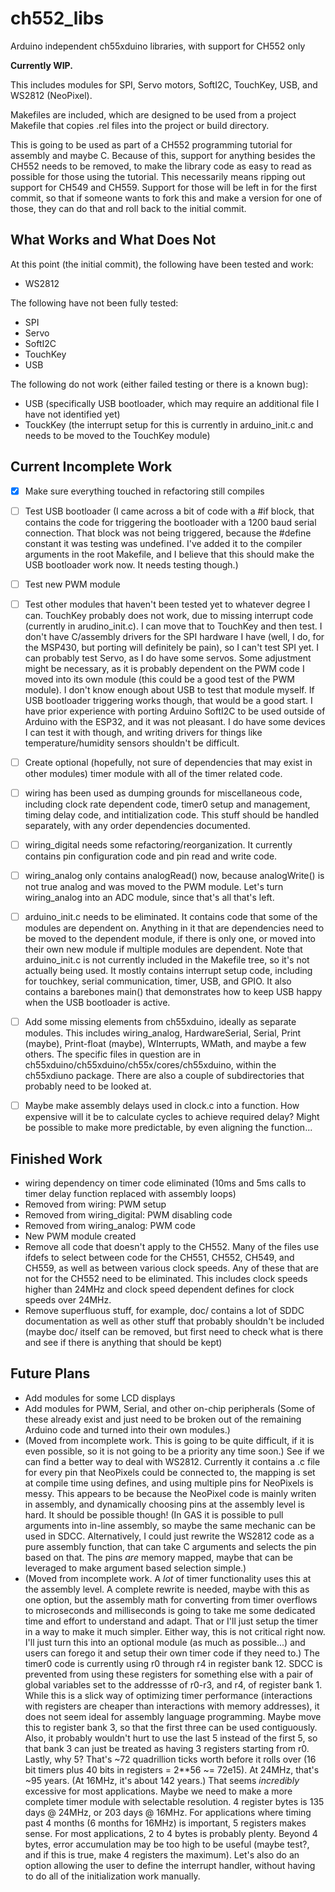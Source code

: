 # ch552_libs
Arduino independent ch55xduino libraries, with support for CH552 only

**Currently WIP.**

This includes modules for SPI, Servo motors, SoftI2C, TouchKey, USB, and WS2812 (NeoPixel).

Makefiles are included, which are designed to be used from a project Makefile that copies .rel files into the project or build directory.

This is going to be used as part of a CH552 programming tutorial for assembly and maybe C.  Because of this, support for anything besides the CH552 needs to be removed, to make the library code as easy to read as possible for those using the tutorial.  This necessarily means ripping out support for CH549 and CH559.  Support for those will be left in for the first commit, so that if someone wants to fork this and make a version for one of those, they can do that and roll back to the initial commit.

## What Works and What Does Not

At this point (the initial commit), the following have been tested and work:
- WS2812

The following have not been fully tested:
- SPI
- Servo
- SoftI2C
- TouchKey
- USB

The following do not work (either failed testing or there is a known bug):
- USB (specifically USB bootloader, which may require an additional file I have not identified yet)
- TouckKey (the interrupt setup for this is currently in arduino_init.c and needs to be moved to the TouchKey module)


## Current Incomplete Work
- [x] Make sure everything touched in refactoring still compiles
- [ ] Test USB bootloader (I came across a bit of code with a #if block, that contains the code for triggering the bootloader with a 1200 baud serial connection.  That block was not being triggered, because the #define constant it was testing was undefined.  I've added it to the compiler arguments in the root Makefile, and I believe that this should make the USB bootloader work now.  It needs testing though.)
- [ ] Test new PWM module
- [ ] Test other modules that haven't been tested yet to whatever degree I can.  TouchKey probably does not work, due to missing interrupt code (currently in arudino_init.c).  I can move that to TouchKey and then test.  I don't have C/assembly drivers for the SPI hardware I have (well, I do, for the MSP430, but porting will definitely be pain), so I can't test SPI yet.  I can probably test Servo, as I do have some servos.  Some adjustment might be necessary, as it is probably dependent on the PWM code I moved into its own module (this could be a good test of the PWM module).  I don't know enough about USB to test that module myself.  If USB bootloader triggering works though, that would be a good start.  I have prior experience with porting Arduino SoftI2C to be used outside of Arduino with the ESP32, and it was not pleasant.  I do have some devices I can test it with though, and writing drivers for things like temperature/humidity sensors shouldn't be difficult.
- [ ] Create optional (hopefully, not sure of dependencies that may exist in other modules) timer module with all of the timer related code.
- [ ] wiring has been used as dumping grounds for miscellaneous code, including clock rate dependent code, timer0 setup and management, timing delay code, and intitialization code.  This stuff should be handled separately, with any order dependencies documented.
- [ ] wiring_digital needs some refactoring/reorganization.  It currently contains pin configuration code and pin read and write code.
- [ ] wiring_analog only contains analogRead() now, because analogWrite() is not true analog and was moved to the PWM module.  Let's turn wiring_analog into an ADC module, since that's all that's left.
- [ ] arduino_init.c needs to be eliminated.  It contains code that some of the modules are dependent on.  Anything in it that are dependencies need to be moved to the dependent module, if there is only one, or moved into their own new module if multiple modules are dependent.  Note that arduino_init.c is not currently included in the Makefile tree, so it's not actually being used.  It mostly contains interrupt setup code, including for touchkey, serial communication, timer, USB, and GPIO.  It also contains a barebones main() that demonstrates how to keep USB happy when the USB bootloader is active.
- [ ] Add some missing elements from ch55xduino, ideally as separate modules.  This includes wiring_analog, HardwareSerial, Serial, Print (maybe), Print-float (maybe), WInterrupts, WMath, and maybe a few others.  The specific files in question are in ch55xduino/ch55xduino/ch55x/cores/ch55xduino, within the ch55xdiuno package.  There are also a couple of subdirectories that probably need to be looked at.
- [ ] Maybe make assembly delays used in clock.c into a function.  How expensive will it be to calculate cycles to achieve required delay?  Might be possible to make more predictable, by even aligning the function...


## Finished Work
- wiring dependency on timer code eliminated (10ms and 5ms calls to timer delay function replaced with assembly loops)
- Removed from wiring: PWM setup
- Removed from wiring_digital: PWM disabling code
- Removed from wiring_analog: PWM code
- New PWM module created
- Remove all code that doesn't apply to the CH552.  Many of the files use ifdefs to select between code for the CH551, CH552, CH549, and CH559, as well as between various clock speeds.  Any of these that are not for the CH552 need to be eliminated.  This includes clock speeds higher than 24MHz and clock speed dependent defines for clock speeds over 24MHz.
- Remove superfluous stuff, for example, doc/ contains a lot of SDDC documentation as well as other stuff that probably shouldn't be included (maybe doc/ itself can be removed, but first need to check what is there and see if there is anything that should be kept)


## Future Plans
- Add modules for some LCD displays
- Add modules for PWM, Serial, and other on-chip peripherals (Some of these already exist and just need to be broken out of the remaining Arduino code and turned into their own modules.)
- (Moved from incomplete work.  This is going to be quite difficult, if it is even possible, so it is not going to be a priority any time soon.) See if we can find a better way to deal with WS2812.  Currently it contains a .c file for every pin that NeoPixels could be connected to, the mapping is set at compile time using defines, and using multiple pins for NeoPixels is messy.  This appears to be because the NeoPixel code is mainly writen in assembly, and dynamically choosing pins at the assembly level is hard.  It should be possible though!  (In GAS it is possible to pull arguments into in-line assembly, so maybe the same mechanic can be used in SDCC.  Alternatively, I could just rewrite the WS2812 code as a pure assembly function, that can take C arguments and selects the pin based on that.  The pins _are_ memory mapped, maybe that can be leveraged to make argument based selection simple.)
- (Moved from incomplete work.  A _lot_ of timer functionality uses this at the assembly level.  A complete rewrite is needed, maybe with this as one option, but the assembly math for converting from timer overflows to microseconds and milliseconds is going to take me some dedicated time and effort to understand and adapt.  That or I'll just setup the timer in a way to make it much simpler.  Either way, this is not critical right now.  I'll just turn this into an optional module (as much as possible...) and users can forego it and setup their own timer code if they need to.) The timer0 code is currently using r0 through r4 in register bank 12.  SDCC is prevented from using these registers for something else with a pair of global variables set to the addressse of r0-r3, and r4, of register bank 1.  While this is a slick way of optimizing timer performance (interactions with registers are cheaper than interactions with memory addresses), it does not seem ideal for assembly language programming.  Maybe move this to register bank 3, so that the first three can be used contiguously.  Also, it probably wouldn't hurt to use the last 5 instead of the first 5, so that bank 3 can just be treated as having 3 registers starting from r0.  Lastly, why 5?  That's ~72 quadrillion ticks worth before it rolls over (16 bit timers plus 40 bits in registers = 2**56 ~= 72e15).  At 24MHz, that's ~95 years.  (At 16MHz, it's about 142 years.)  That seems _incredibly_ excessive for most applications.  Maybe we need to make a more complete timer module with selectable resolution.  4 register bytes is 135 days @ 24MHz, or 203 days @ 16MHz.  For applications where timing past 4 months (6 months for 16MHz) is important, 5 registers makes sense.  For most applications, 2 to 4 bytes is probably plenty.  Beyond 4 bytes, error accumulation may be too high to be useful (maybe test?, and if this is true, make 4 registers the maximum).  Let's also do an option allowing the user to define the interrupt handler, without having to do all of the initialization work manually.
